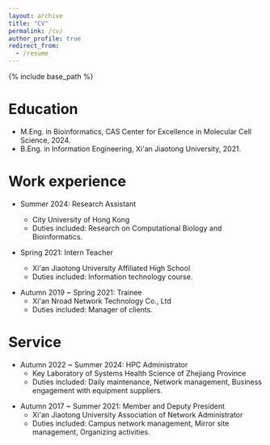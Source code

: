 ```yaml
---
layout: archive
title: "CV"
permalink: /cv/
author_profile: true
redirect_from:
  - /resume
---
```


{% include base_path %}

Education
======

* M.Eng. in Bioinformatics, CAS Center for Excellence in Molecular Cell Science, 2024.
* B.Eng. in Information Engineering, Xi'an Jiaotong University, 2021.

Work experience
======

+ Summer 2024: Research Assistant
  + City University of Hong Kong
  + Duties included: Research on Computational Biology and Bioinformatics.

+ Spring 2021: Intern Teacher
  + Xi'an Jiaotong University Affiliated High School
  + Duties included: Information technology course.

* Autumn 2019 ~ Spring 2021: Trainee
  * Xi'an Nroad Network Technology Co., Ltd
  * Duties included: Manager of clients.

Service
======

* Autumn 2022 ~ Summer 2024: HPC Administrator
  * Key Laboratory of Systems Health Science of Zhejiang Province
  * Duties included: Daily maintenance, Network management, Business engagement with equipment suppliers.

+ Autumn 2017 ~ Summer 2021: Member and Deputy President
  + Xi'an Jiaotong University Association of Network Administrator
  + Duties included: Campus network management, Mirror site management, Organizing activities.
